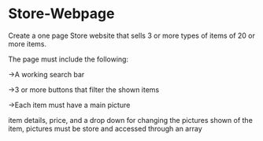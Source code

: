 # Store-Webpage
Create a one page Store website that sells 3 or more types of items of 20 or more items.

The page must include the following:

->A working search bar

->3 or more buttons that filter the shown items

->Each item must have a main picture

item details, price, and a drop down for changing the pictures shown of the item, pictures must be store and accessed through an array
